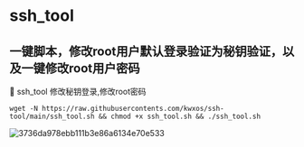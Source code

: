 # ssh_tool
## 一键脚本，修改root用户默认登录验证为秘钥验证，以及一键修改root用户密码
🎉 ssh_tool 修改秘钥登录,修改root密码
```
wget -N https://raw.githubusercontents.com/kwxos/ssh-tool/main/ssh_tool.sh && chmod +x ssh_tool.sh && ./ssh_tool.sh
```
![3736da978ebb111b3e86a6134e70e533](https://github.com/user-attachments/assets/21c0878a-eb6f-4de4-8037-277b8dad4700)
